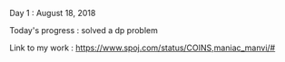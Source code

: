 Day 1 : August 18, 2018

Today's progress : solved a dp problem

Link to my work : https://www.spoj.com/status/COINS,maniac_manvi/#

